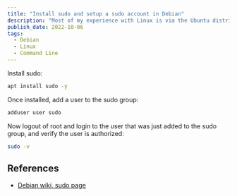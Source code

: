 ```yaml
---
title: "Install sudo and setup a sudo account in Debian"
description: "Most of my experience with Linux is via the Ubuntu distribution, which includes sudo as a default. Debian does not have sudo or superuser accounts, here's how to add it and set it up."
publish_date: 2022-10-06
tags:
  - Debian
  - Linux
  - Command Line
---
```


Install sudo:

```bash
apt install sudo -y
```

Once installed, add a user to the sudo group:

```bash
adduser user sudo
```

Now logout of root and login to the user that was just added to the sudo group,
and verify the user is authorized:

```bash
sudo -v
```

## References

- <a href="https://wiki.debian.org/sudo" target="_blank">Debian wiki, sudo
  page</a>
